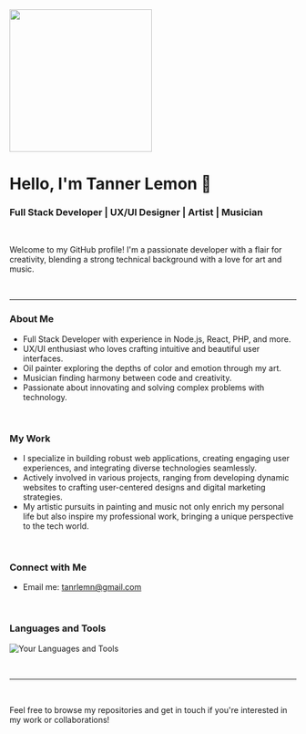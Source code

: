<div>
  <img src="https://i.imgur.com/y9JrZhwh.png" width="250px"/>
</div>

# Hello, I'm Tanner Lemon 👋

### Full Stack Developer | UX/UI Designer | Artist | Musician

<br />

Welcome to my GitHub profile! I'm a passionate developer with a flair for creativity, blending a strong technical background with a love for art and music.

<br />

---
### About Me
- Full Stack Developer with experience in Node.js, React, PHP, and more.
- UX/UI enthusiast who loves crafting intuitive and beautiful user interfaces.
- Oil painter exploring the depths of color and emotion through my art.
- Musician finding harmony between code and creativity.
- Passionate about innovating and solving complex problems with technology.

<br />

### My Work
- I specialize in building robust web applications, creating engaging user experiences, and integrating diverse technologies seamlessly.
- Actively involved in various projects, ranging from developing dynamic websites to crafting user-centered designs and digital marketing strategies.
- My artistic pursuits in painting and music not only enrich my personal life but also inspire my professional work, bringing a unique perspective to the tech world.

<br />

### Connect with Me
- Email me: tanrlemn@gmail.com

<br />

### Languages and Tools
![Your Languages and Tools](<https://github-readme-stats.vercel.app/api/top-langs/?username=tanrlemn&layout=compact&theme=dark>)

<br />

---

<br />

Feel free to browse my repositories and get in touch if you're interested in my work or collaborations!
